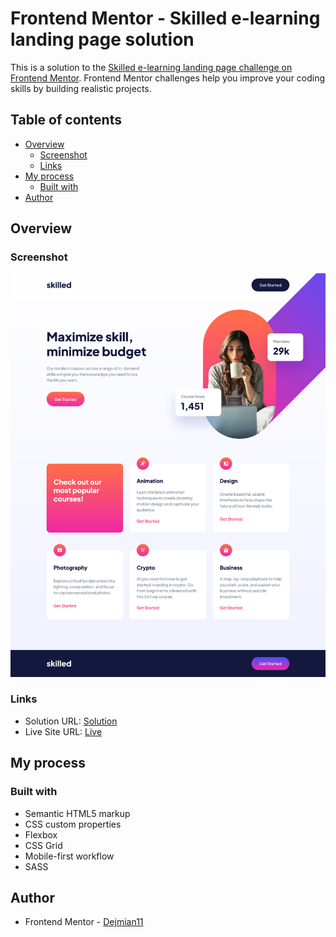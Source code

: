 # Frontend Mentor - Skilled e-learning landing page solution

This is a solution to the [Skilled e-learning landing page challenge on Frontend Mentor](https://www.frontendmentor.io/challenges/skilled-elearning-landing-page-S1ObDrZ8q). Frontend Mentor challenges help you improve your coding skills by building realistic projects.

## Table of contents

- [Overview](#overview)
  - [Screenshot](#screenshot)
  - [Links](#links)
- [My process](#my-process)
  - [Built with](#built-with)
- [Author](#author)

## Overview

### Screenshot

![](https://github.com/Dejmian11/12-Skilled-elearning-landing-page/blob/master/images/design/Screenshot%20-%20Frontend%20Mentor%20Skilled%20e-learning%20landing%20page.png)

### Links

- Solution URL: [Solution](https://www.frontendmentor.io/solutions/skilled-elearning-landing-page-IVX5-U-qhR)
- Live Site URL: [Live](https://rococo-gaufre-6645dc.netlify.app/)

## My process

### Built with

- Semantic HTML5 markup
- CSS custom properties
- Flexbox
- CSS Grid
- Mobile-first workflow
- SASS

## Author

- Frontend Mentor - [Dejmian11](https://www.frontendmentor.io/profile/Dejmian11)

